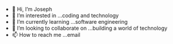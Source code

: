 - 👋 Hi, I’m Joseph
- 👀 I’m interested in ...coding and technology
- 🌱 I’m currently learning ...software engineering
- 💞️ I’m looking to collaborate on ...building a world of technology
- 📫 How to reach me ...email

<!---
alienware-007/alienware-007 is a ✨ special ✨ repository because its `README.md` (this file) appears on your GitHub profile.
You can click the Preview link to take a look at your changes.
--->
